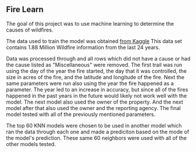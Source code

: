 ## Fire Learn
The goal of this project was to use machine learning to determine the causes of wildfires.

The data used to train the model was obtained [from Kaggle](https://www.kaggle.com/rtatman/188-million-us-wildfires)
This data set contains 1.88 Million Wildfire information from the last 24 years.

Data was processed through and all rows which did not have a cause or had the cause listed as "Miscellaneous" were removed. The first trail was run using the day of the year the fire started, the day that it was controlled, the size in acres of the fire, and the latitude and longitude of the fire. Next the same parameters were run also using the year the fire happened as a parameter. The year led to an increase in accuracy, but since all of the fires happened in the past years in the future would likely not work well with the model. The next model also used the owner of the property. And the next model after that also used the owner and the reporting agency. The final model tested with all of the previously mentioned parameters.

The top 60 KNN models were chosen to be used in another model which ran the data through each one and made a prediciton based on the mode of the model's prediction. These same 60 neighbors were used with all of the other models tested.
